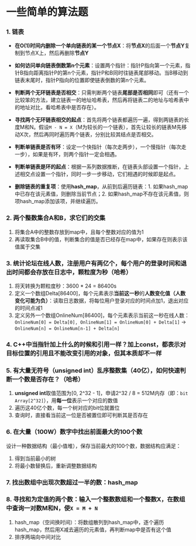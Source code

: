 # 一些简单的算法题

### 1. 链表
* **在O(1)时间内删除一个单向链表的某一个节点X**：将**节点X**的后面一个**节点Y**复制到节点X上，然后再删除**节点Y**
* **如何访问单向链表倒数第n个元素**：设置两个指针：指针P指向第一个元素，指针B指向距离指针P的第n个元素，指针P和B同时往链表尾部移动。当B移动到链表末尾时，指针P指向的位置即使链表倒数的第n个元素。

* **判断两个无环链表是否相交**：只需判断两个链表**尾部是否相同**即可（还有一个比较笨的方法，建立链表一的地址哈希表，然后再将链表二的地址与哈希表中的地址对比，看哈希表中是否存在）。

* **寻找两个无环链表相交的起点**：首先将两个链表都遍历一遍，得到两链表的长度M和N。假设`M - N = X`（M为较长的一个链表），首先让较长的链表M先移动X次，然后再同时遍历两个链表，分别比较其结点是否相交。 

* **判断单链表是否有环**：设定一个快指针（每次走两步），一个慢指针（每次走一步），如果是有环，则两个指针一定会相遇。

* **判断单链表是环的起点**：根据一系列数据推断，在链表头部设置一个指针，上述相交点设置一个指针，同时一步一步移动，它们相遇的时候即是起点。

* **删除链表的重复项**：使用**hash_map**，从前到后遍历链表：1. 如果hash_map中已存在该元素值，则删除当前节点；2. 如果hash_map不存在该元素值，则项hash_map添加该项，并继续遍历。

### 2. 两个整数集合A和B，求它们的交集
1. 将集合A中的整数存放到map中，且每个整数对应的值为1
2. 再读取集合B中的值，判断集合的值是否已经存在map中，如果存在则表示该值属于交集

### 3. 统计论坛在线人数，注册用户有两亿个，每个用户的登录时间和退出时间都会存放在日志中，颗粒度为秒（哈希）
1. 将天转换为颗粒度秒：3600 * 24 = 86400s
2. 定义一个数组Delta[86400]，每个元素表示**当前这一秒**的**人数变化值（人数变化可能为负）**：读取日志数据，将每位用户登录对应的时间点加1，退出对应的时间点减1
3. 定义另外一个数组OnlineNum[86400]，每个元素表示当前这一秒在线人数：`OnlineNum[0] = Delta[0], OnlineNum[1] = OnlineNum[0] + Delta[1]` -> `OnlineNum[n] = OnlineNum[n-1] + Delta[n]`

### 4. C++中当指针加上什么的时候和引用一样？加上const，都表示对目标位置的引用且不能改变引用的对象，但其本质却不一样

### 5. 有大量无符号（unsigned int）乱序整数集（40亿），如何快速判断一个数是否存在？（哈希）
1. **unsigned int**取值范围为[0, 2^32 - 1]，申请2^32 / 8 = 512M内存（即：`bit Array[2^32]`），用**每一位**表示一个对应的数值
2. 遍历这40亿个数，每一个树对应的bit位就置位
3. 查询时，直接看当前这一位是否被置位即可判断其是否存在

### 6. 在大量（100W）数字中找出前面最大的100个数
设计一种数据结构（最小值堆），保存当前最大的100个数，数据结构应满足：
1. 得到当前最小的树
2. 将最小数替换后，重新调整数据结构

### 7. 找出数组中出现次数超过一半的数：hash_map

### 8. 寻找和为定值的两个数：输入一个整数数组和一个整数X，在数组中查询一对数M和N，使`X = M + N`
1. hash_map（空间换时间）：将数组散列到hash_map中，逐个遍历hash_map，然后用X减去遍历的元素值，再判断map中是否有这个值
2. 排序两端向中间对比


